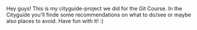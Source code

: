 Hey guys! This is my cityguide-project we did for the Git Course. 
In the Cityguide you'll finde some recommendations on what to do/see or maybe also places to avoid.
Have fun with it! :)
